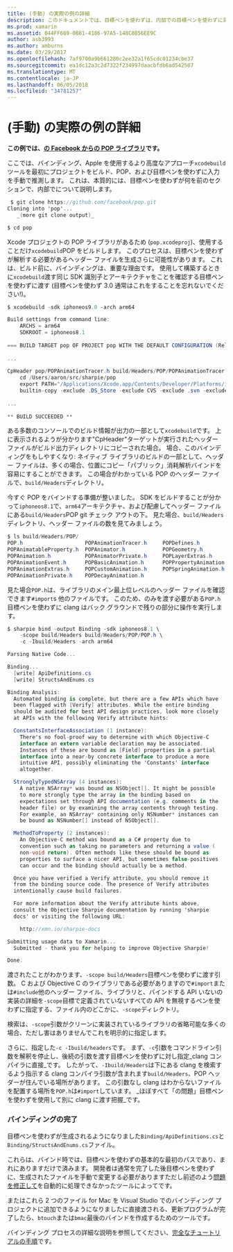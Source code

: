 ```yaml
---
title: (手動) の実際の例の詳細
description: このドキュメントでは、目標ペンを使わずは、内部での目標ペンを使わずに洞察を提供するへの入力として xcodebuild の出力を使用する方法について説明します。
ms.prod: xamarin
ms.assetid: 044FF669-0B81-4186-97A5-148C8B56EE9C
author: asb3993
ms.author: amburns
ms.date: 03/29/2017
ms.openlocfilehash: 7af9700a9b661280c2ee32a1f65cdc01234cbe37
ms.sourcegitcommit: ea1dc12a3c2d7322f234997daacbfdb6ad542507
ms.translationtype: MT
ms.contentlocale: ja-JP
ms.lasthandoff: 06/05/2018
ms.locfileid: "34781257"
---
```

# <a name="advanced-manual-real-world-example"></a>(手動) の実際の例の詳細

**この例では、[の Facebook からの POP ライブラリ](https://github.com/facebook/pop)です。**

ここでは、バインディング、Apple を使用するより高度なアプローチ`xcodebuild`ツールを最初にプロジェクトをビルド、POP、および目標ペンを使わずに入力を手動で推測します。 これは、本質的には、目標ペンを使わずが何を前のセクションで、内部でについて説明します。

```csharp
 $ git clone https://github.com/facebook/pop.git
Cloning into 'pop'...
   _(more git clone output)_

$ cd pop
```

Xcode プロジェクトの POP ライブラリがあるため (`pop.xcodeproj`)、使用することだけ`xcodebuild`POP をビルドします。 このプロセスは、目標ペンを使わずが解析する必要があるヘッダー ファイルを生成さらに可能性があります。 これは、ビルド前に、バインディングは、重要な理由です。 使用して構築するときに`xcodebuild`渡す同じ SDK 識別子とアーキテクチャをことを確認する目標ペンを使わずに渡す (目標ペンを使わず 3.0 通常はこれをすることを忘れないでください!)。

```csharp
$ xcodebuild -sdk iphoneos9.0 -arch arm64

Build settings from command line:
    ARCHS = arm64
    SDKROOT = iphoneos8.1
 
=== BUILD TARGET pop OF PROJECT pop WITH THE DEFAULT CONFIGURATION (Release) ===
 
...
 
CpHeader pop/POPAnimationTracer.h build/Headers/POP/POPAnimationTracer.h
    cd /Users/aaron/src/sharpie/pop
    export PATH="/Applications/Xcode.app/Contents/Developer/Platforms/iPhoneOS.platform/Developer/usr/bin:/Applications/Xcode.app/Contents/Developer/usr/bin:/Users/aaron/bin::/usr/local/bin:/usr/bin:/bin:/usr/sbin:/sbin:/opt/X11/bin:/usr/local/git/bin:/Users/aaron/.rvm/bin"
    builtin-copy -exclude .DS_Store -exclude CVS -exclude .svn -exclude .git -exclude .hg -strip-debug-symbols -strip-tool /Applications/Xcode.app/Contents/Developer/Toolchains/XcodeDefault.xctoolchain/usr/bin/strip -resolve-src-symlinks /Users/aaron/src/sharpie/pop/pop/POPAnimationTracer.h /Users/aaron/src/sharpie/pop/build/Headers/POP
 
...
 
** BUILD SUCCEEDED **
```

ある多数のコンソールでのビルド情報が出力の一部として`xcodebuild`です。 上に表示されるようが分かります"CpHeader"ターゲットが実行されたヘッダー ファイルがビルド出力ディレクトリにコピーされた場合。 場合、このバインディングをもしやすくなり: ネイティブ ライブラリのビルドの一部として、ヘッダー ファイルは、多くの場合、位置にコピー「パブリック」消耗解析バインドを容易にすることができます。 この場合がわかっている POP のヘッダー ファイルで、`build/Headers`ディレクトリ。

今すぐ POP をバインドする準備が整いました。 SDK をビルドすることが分かって`iphoneos8.1`で、`arm64`アーキテクチャ、および配慮してヘッダー ファイルにある`build/Headers`POP git チェック アウトの下。 見た場合、`build/Headers`ディレクトリ、ヘッダー ファイルの数を見てみましょう。

```csharp
$ ls build/Headers/POP/
POP.h                    POPAnimationTracer.h     POPDefines.h
POPAnimatableProperty.h  POPAnimator.h            POPGeometry.h
POPAnimation.h           POPAnimatorPrivate.h     POPLayerExtras.h
POPAnimationEvent.h      POPBasicAnimation.h      POPPropertyAnimation.h
POPAnimationExtras.h     POPCustomAnimation.h     POPSpringAnimation.h
POPAnimationPrivate.h    POPDecayAnimation.h
```

見た場合`POP.h`は、ライブラリのメイン最上位レベルのヘッダー ファイルを確認できます`#import`s 他のファイルです。 このため、のみを渡す必要がある`POP.h`目標ペンを使わずに clang はバック グラウンドで残りの部分に操作を実行します。

```csharp
$ sharpie bind -output Binding -sdk iphoneos8.1 \
    -scope build/Headers build/Headers/POP/POP.h \
    -c -Ibuild/Headers -arch arm64

Parsing Native Code...

Binding...
  [write] ApiDefinitions.cs
  [write] StructsAndEnums.cs

Binding Analysis:
  Automated binding is complete, but there are a few APIs which have
  been flagged with [Verify] attributes. While the entire binding
  should be audited for best API design practices, look more closely
  at APIs with the following Verify attribute hints:

  ConstantsInterfaceAssociation (1 instance):
    There's no fool-proof way to determine with which Objective-C
    interface an extern variable declaration may be associated.
    Instances of these are bound as [Field] properties in a partial
    interface into a near-by concrete interface to produce a more
    intuitive API, possibly eliminating the 'Constants' interface
    altogether.

  StronglyTypedNSArray (4 instances):
    A native NSArray* was bound as NSObject[]. It might be possible
    to more strongly type the array in the binding based on
    expectations set through API documentation (e.g. comments in the
    header file) or by examining the array contents through testing.
    For example, an NSArray* containing only NSNumber* instances can
    be bound as NSNumber[] instead of NSObject[].

  MethodToProperty (2 instances):
    An Objective-C method was bound as a C# property due to
    convention such as taking no parameters and returning a value (
    non-void return). Often methods like these should be bound as
    properties to surface a nicer API, but sometimes false-positives
    can occur and the binding should actually be a method.

  Once you have verified a Verify attribute, you should remove it
  from the binding source code. The presence of Verify attributes
  intentionally cause build failures.

  For more information about the Verify attribute hints above,
  consult the Objective Sharpie documentation by running 'sharpie
  docs' or visiting the following URL:

    http://xmn.io/sharpie-docs

Submitting usage data to Xamarin...
  Submitted - thank you for helping to improve Objective Sharpie!

Done.
```

渡されたことがわかります、`-scope build/Headers`目標ペンを使わずに渡す引数。 C および Objective C のライブラリである必要がありますので`#import`または`#include`他のヘッダー ファイル、ライブラリと、バインドする API いないの実装の詳細を`-scope`目標で定義されていないすべての API を無視するペンを使わずに指定する、ファイル内のどこかに、`-scope`ディレクトリ。

検索は、`-scope`引数がクリーンに実装されているライブラリの省略可能な多くの場合、ただし害はありませんでこれを明示的に指定します。

さらに、指定した`-c -Ibuild/headers`です。 まず、`-c`引数をコマンドライン引数を解釈を停止し、後続の引数を渡す目標ペンを使わずに対し指定_clang コンパイラに直接_です。 したがって、`-Ibuild/Headers`は下にある clang を検索するよう指示する clang コンパイラ引数が含まれます`build/Headers`、POP ヘッダーが住んでいる場所があります。 この引数なし clang はわからないファイルを配置する場所を`POP.h`は`#import`しています。 _ほぼすべて「の問題」目標ペンを使わずを使用して別に clang に渡す把握_です。

### <a name="completing-the-binding"></a>バインディングの完了

目標ペンを使わずが生成されるようになりました`Binding/ApiDefinitions.cs`と`Binding/StructsAndEnums.cs`ファイル。

これらは、バインド時では、目標ペンを使わずの基本的な最初のパスであり、まれにありますだけで済みます。 開発者は通常を完了した後目標ペンを使わずに、生成されたファイルを手動で変更する必要がありますただし前述のよう[問題を修正して](~/cross-platform/macios/binding/objective-sharpie/platform/apidefinitions-structsandenums.md)を自動的に処理できなかったツールによってです。

またはこれら 2 つのファイル for Mac を Visual Studio でのバインディング プロジェクトに追加できるようになりましたに直接渡される、更新プログラムが完了したら、`btouch`または`bmac`最後のバインドを作成するためのツールです。

バインディング プロセスの詳細な説明を参照してください、[完全なチュートリアルの手順](~/ios/platform/binding-objective-c/walkthrough.md)です。


